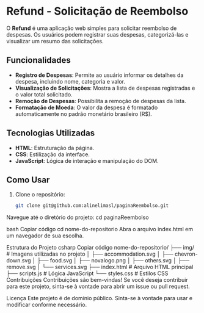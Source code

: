 # Refund - Solicitação de Reembolso

O **Refund** é uma aplicação web simples para solicitar reembolso de despesas. Os usuários podem registrar suas despesas, categorizá-las e visualizar um resumo das solicitações.

## Funcionalidades

- **Registro de Despesas**: Permite ao usuário informar os detalhes da despesa, incluindo nome, categoria e valor.
- **Visualização de Solicitações**: Mostra a lista de despesas registradas e o valor total solicitado.
- **Remoção de Despesas**: Possibilita a remoção de despesas da lista.
- **Formatação de Moeda**: O valor da despesa é formatado automaticamente no padrão monetário brasileiro (R$).

## Tecnologias Utilizadas

- **HTML**: Estruturação da página.
- **CSS**: Estilização da interface.
- **JavaScript**: Lógica de interação e manipulação do DOM.

## Como Usar

1. Clone o repositório:

   ```bash
   git clone git@github.com:alinelimasl/paginaReembolso.git
Navegue até o diretório do projeto: cd paginaReembolso

bash
Copiar código
cd nome-do-repositorio
Abra o arquivo index.html em um navegador de sua escolha.

Estrutura do Projeto
csharp
Copiar código
nome-do-repositorio/
├── img/                   # Imagens utilizadas no projeto
│   ├── accommodation.svg
│   ├── chevron-down.svg
│   ├── food.svg
│   ├── novalogo.png
│   ├── others.svg
│   ├── remove.svg
│   └── services.svg
├── index.html             # Arquivo HTML principal
├── scripts.js             # Lógica JavaScript
└── styles.css             # Estilos CSS
Contribuições
Contribuições são bem-vindas! Se você deseja contribuir para este projeto, sinta-se à vontade para abrir um issue ou pull request.

Licença
Este projeto é de domínio público. Sinta-se à vontade para usar e modificar conforme necessário.